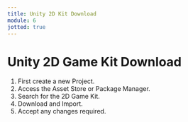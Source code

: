 ```yaml
---
title: Unity 2D Kit Download
module: 6
jotted: true
---
```


# Unity 2D Game Kit Download

1. First create a new Project.
2. Access the Asset Store or Package Manager.
3. Search for the 2D Game Kit.
4. Download and Import.
5. Accept any changes required.